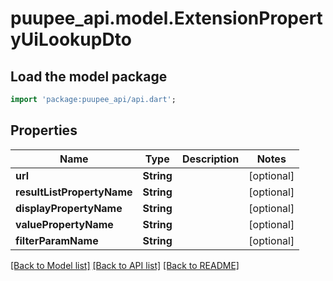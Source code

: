 # puupee_api.model.ExtensionPropertyUiLookupDto

## Load the model package
```dart
import 'package:puupee_api/api.dart';
```

## Properties
Name | Type | Description | Notes
------------ | ------------- | ------------- | -------------
**url** | **String** |  | [optional] 
**resultListPropertyName** | **String** |  | [optional] 
**displayPropertyName** | **String** |  | [optional] 
**valuePropertyName** | **String** |  | [optional] 
**filterParamName** | **String** |  | [optional] 

[[Back to Model list]](../README.md#documentation-for-models) [[Back to API list]](../README.md#documentation-for-api-endpoints) [[Back to README]](../README.md)


